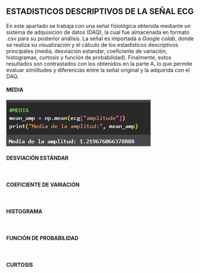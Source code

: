 ESTADISTICOS DESCRIPTIVOS DE LA SEÑAL ECG
---------------
En este apartado se trabaja con una señal fisiológica obtenida mediante un sistema de adquisición de datos (DAQ), la cual fue almacenada en formato .csv para su posterior análisis. La señal es importada a *Google colab*, donde se realiza su visualización y el cálculo de los estadísticos descriptivos principales (media, desviación estandar, coeficiente de variación, histogramas, curtosis y función de probabilidad). Finalmente, estos resultados son contrastados con los obtenidos en la parte A, lo que permite evaluar similitudes y diferencias entre la señal original y la adquirida con el DAQ.

#### MEDIA

![MEDIA PUNTO B](https://github.com/TomasCobos-rgb/INFORME-1-LAB-SE-ALES-/blob/main/CARPETA%20IMAGENES/MEDIA%20PUNTO%20B.png?raw=true)

#### DESVIACIÓN ESTÁNDAR
![]()

#### COEFICIENTE DE VARIACIÓN

![]()

#### HISTOGRAMA

![]()

#### FUNCIÓN DE PROBABILIDAD 

![]()

#### CURTOSIS

![]()
